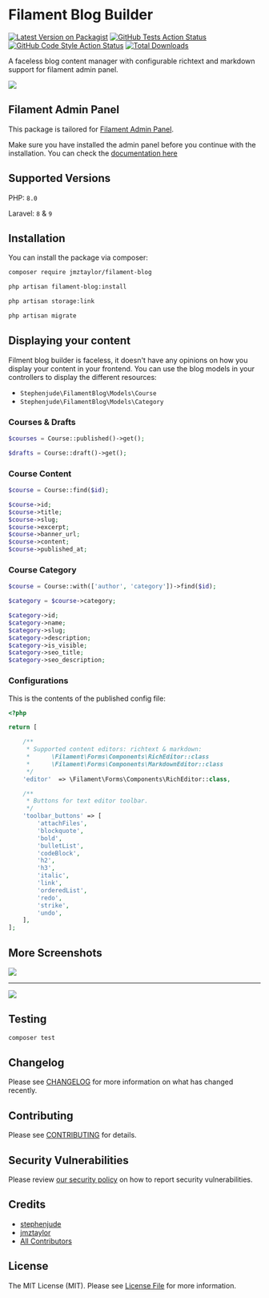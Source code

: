 # Filament Blog Builder

[![Latest Version on Packagist](https://img.shields.io/packagist/v/stephenjude/filament-blog.svg?style=flat-square)](https://packagist.org/packages/jmztaylor/filament-blog)
[![GitHub Tests Action Status](https://img.shields.io/github/workflow/status/stephenjude/filament-blog/run-tests?label=tests)](https://github.com/jmztaylor/filament-blog/actions?query=workflow%3Arun-tests+branch%3Amain)
[![GitHub Code Style Action Status](https://img.shields.io/github/workflow/status/stephenjude/filament-blog/Check%20&%20fix%20styling?label=code%20style)](https://github.com/jmztaylor/filament-blog/actions?query=workflow%3A"Check+%26+fix+styling"+branch%3Amain)
[![Total Downloads](https://img.shields.io/packagist/dt/stephenjude/filament-blog.svg?style=flat-square)](https://packagist.org/packages/jmztaylor/filament-blog)

A faceless blog content manager with configurable richtext and markdown support for filament admin panel.

![](./art/screen1.png)

## Filament Admin Panel
This package is tailored for [Filament Admin Panel](https://filamentphp.com/). 

Make sure you have installed the admin panel before you continue with the installation. You can check the [documentation here](https://filamentphp.com/docs/admin)

## Supported Versions
PHP: `8.0`

Laravel: `8` & `9`

## Installation
You can install the package via composer:

```bash
composer require jmztaylor/filament-blog

php artisan filament-blog:install

php artisan storage:link

php artisan migrate
```


## Displaying your content
Filment blog builder is faceless, it doesn't have any opinions on how you display your content in your frontend. You can use the blog models in your controllers to display the different resources:

- `Stephenjude\FilamentBlog\Models\Course`
- `Stephenjude\FilamentBlog\Models\Category`

### Courses & Drafts
```php 
$courses = Course::published()->get();

$drafts = Course::draft()->get();

```

### Course Content
```php
$course = Course::find($id);

$course->id;
$course->title;
$course->slug;
$course->excerpt;
$course->banner_url;
$course->content;
$course->published_at;
```

### Course Category
```php
$course = Course::with(['author', 'category'])->find($id);

$category = $course->category;

$category->id;
$category->name;
$category->slug;
$category->description;
$category->is_visible;
$category->seo_title;
$category->seo_description;

```

### Configurations
This is the contents of the published config file:

```php
<?php

return [

    /**
     * Supported content editors: richtext & markdown:
     *      \Filament\Forms\Components\RichEditor::class
     *      \Filament\Forms\Components\MarkdownEditor::class
     */
    'editor'  => \Filament\Forms\Components\RichEditor::class,

    /**
     * Buttons for text editor toolbar.
     */
    'toolbar_buttons' => [
        'attachFiles',
        'blockquote',
        'bold',
        'bulletList',
        'codeBlock',
        'h2',
        'h3',
        'italic',
        'link',
        'orderedList',
        'redo',
        'strike',
        'undo',
    ],
];
```

## More Screenshots

![](./art/screen2.png)

---

![](./art/screen3.png)

## Testing

```bash
composer test
```

## Changelog

Please see [CHANGELOG](CHANGELOG.md) for more information on what has changed recently.

## Contributing

Please see [CONTRIBUTING](.github/CONTRIBUTING.md) for details.

## Security Vulnerabilities

Please review [our security policy](../../security/policy) on how to report security vulnerabilities.

## Credits

- [stephenjude](https://github.com/stephenjude)
- [jmztaylor](https://github.com/jmztaylor)
- [All Contributors](../../contributors)

## License

The MIT License (MIT). Please see [License File](LICENSE.md) for more information.

